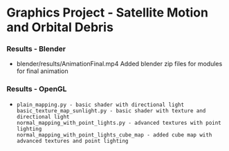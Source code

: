 ﻿# Graphics Project - Satellite Motion and Orbital Debris
 
 ### Results - Blender 
 -    blender/results/AnimationFinal.mp4 
 Added blender zip files for modules for final animation
 

### Results - OpenGL
-     plain_mapping.py - basic shader with directional light
      basic_texture_map_sunlight.py - basic shader with texture and directional light
      normal_mapping_with_point_lights.py - advanced textures with point lighting
      normal_mapping_with_point_lights_cube_map - added cube map with advanced textures and point lighting
